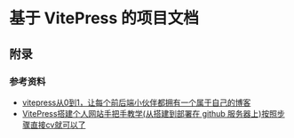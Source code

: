# 基于 VitePress 的项目文档

## 附录

### 参考资料

* [vitepress从0到1，让每个前后端小伙伴都拥有一个属于自己的博客](https://blog.csdn.net/weixin_44803753/article/details/130903396)
* [VitePress搭建个人网站手把手教学(从搭建到部署在 github 服务器上)按照步骤直接cv就可以了](https://blog.csdn.net/z010202/article/details/127555805)
